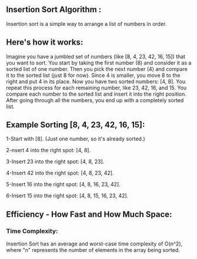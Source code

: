 ## Insertion Sort Algorithm :

Insertion sort is a simple way to arrange a list of numbers in order. 

## Here's how it works:

Imagine you have a jumbled set of numbers (like [8, 4, 23, 42, 16, 15]) that you want to sort.
You start by taking the first number (8) and consider it as a sorted list of one number.
Then you pick the next number (4) and compare it to the sorted list (just 8 for now). Since 4 is smaller, you move 8 to the right and put 4 in its place.
Now you have two sorted numbers: [4, 8].
You repeat this process for each remaining number, like 23, 42, 16, and 15. You compare each number to the sorted list and insert it into the right position.
After going through all the numbers, you end up with a completely sorted list.

## Example Sorting [8, 4, 23, 42, 16, 15]:

1-Start with [8]. (Just one number, so it's already sorted.)

2-nsert 4 into the right spot: [4, 8].

3-Insert 23 into the right spot: [4, 8, 23].

4-Insert 42 into the right spot: [4, 8, 23, 42].

5-Insert 16 into the right spot: [4, 8, 16, 23, 42].

6-Insert 15 into the right spot: [4, 8, 15, 16, 23, 42].

## Efficiency - How Fast and How Much Space:

 ### Time Complexity: 


Insertion Sort has an average and worst-case time complexity of O(n^2), where "n" represents the number of elements in the array being sorted.
